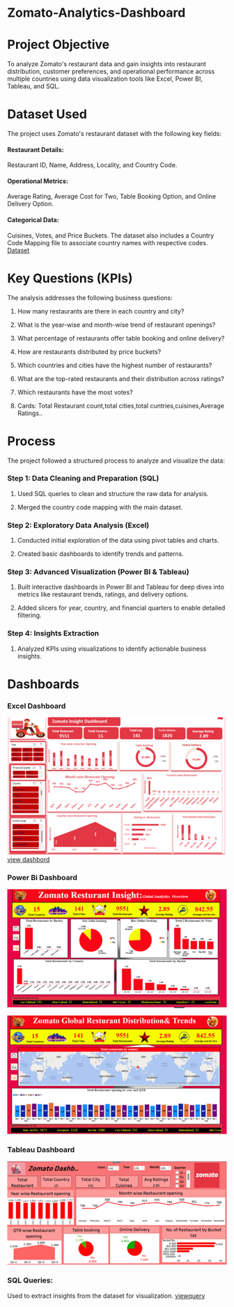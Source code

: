 # Zomato-Analytics-Dashboard
# Project Objective
To analyze Zomato's restaurant data and gain insights into restaurant distribution, customer preferences, and operational performance across multiple countries using data visualization tools like Excel, Power BI, Tableau, and SQL.
# Dataset Used
The project uses Zomato's restaurant dataset with the following key fields:

#### Restaurant Details:
Restaurant ID, Name, Address, Locality, and Country Code.
#### Operational Metrics:
Average Rating, Average Cost for Two, Table Booking Option, and Online Delivery Option.
#### Categorical Data: 
Cuisines, Votes, and Price Buckets.
The dataset also includes a Country Code Mapping file to associate country names with respective codes.
<a href="https://github.com/Jaseela-Thayyil/Zomato-Analytics-Dashboard/blob/main/Zomato%20%20Data.x">Dataset</a>
# Key Questions (KPIs)
The analysis addresses the following business questions:

1. How many restaurants are there in each country and city?

2. What is the year-wise and month-wise trend of restaurant openings?

3. What percentage of restaurants offer table booking and online delivery?

4. How are restaurants distributed by price buckets?

5. Which countries and cities have the highest number of restaurants?

6. What are the top-rated restaurants and their distribution across ratings?

7. Which restaurants have the most votes?

8. Cards: Total Restaurant count,total cities,total cuntries,cuisines,Average Ratings..

# Process
The project followed a structured process to analyze and visualize the data:
### Step 1: Data Cleaning and Preparation (SQL)
1. Used SQL queries to clean and structure the raw data for analysis.

2. Merged the country code mapping with the main dataset.

### Step 2: Exploratory Data Analysis (Excel)
1. Conducted initial exploration of the data using pivot tables and charts.

2. Created basic dashboards to identify trends and patterns.

### Step 3: Advanced Visualization (Power BI & Tableau)
1. Built interactive dashboards in Power BI and Tableau for deep dives into metrics like restaurant trends, ratings, and delivery options.

2. Added slicers for year, country, and financial quarters to enable detailed filtering.
### Step 4: Insights Extraction
1. Analyzed KPIs using visualizations to identify actionable business insights.
# Dashboards
### Excel Dashboard


![Screenshot of Applicatio ](https://github.com/Jaseela-Thayyil/Zomato-Analytics-Dashboard/blob/main/zomato%20excel%20db.png)
<a href="https://github.com/Jaseela-Thayyil/Zomato-Analytics-Dashboard/blob/main/Zomato%20project%20excel.xlsx">view dashbord</a>
### Power Bi Dashboard
![Screenshot of Applicatio ](https://github.com/Jaseela-Thayyil/Zomato-Analytics-Dashboard/blob/main/Zomato%20powe%20bi%20db-1.png)

![Screenshot of Applicatio](https://github.com/Jaseela-Thayyil/Zomato-Analytics-Dashboard/blob/main/Zomato%20power%20bi%20db-2.png)
### Tableau Dashboard
![Screenshot of Applicatio](https://github.com/Jaseela-Thayyil/Zomato-Analytics-Dashboard/blob/main/Zomato%20tableau%20db.png)
### SQL Queries: 
Used to extract insights from the dataset for visualization.
<a href="https://github.com/Jaseela-Thayyil/Zomato-Analytics-Dashboard/blob/main/zomatodash.sql">viewquery</a>
